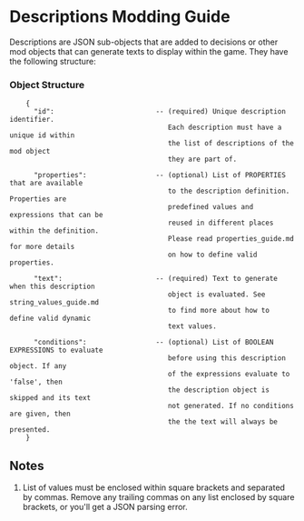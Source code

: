 # Descriptions Modding Guide

Descriptions are JSON sub-objects that are added to decisions or other mod objects
that can generate texts to display within the game. They have the following structure:

### Object Structure

```
    {
      "id":                         -- (required) Unique description identifier.
                                       Each description must have a unique id within
                                       the list of descriptions of the mod object
                                       they are part of.

      "properties":                 -- (optional) List of PROPERTIES that are available
                                       to the description definition. Properties are
                                       predefined values and expressions that can be
                                       reused in different places within the definition.
                                       Please read properties_guide.md for more details
                                       on how to define valid properties.

      "text":                       -- (required) Text to generate when this description
                                       object is evaluated. See string_values_guide.md
                                       to find more about how to define valid dynamic
                                       text values.

      "conditions":                 -- (optional) List of BOOLEAN EXPRESSIONS to evaluate
                                       before using this description object. If any
                                       of the expressions evaluate to 'false', then
                                       the description object is skipped and its text
                                       not generated. If no conditions are given, then
                                       the the text will always be presented.
    }
```

## Notes
1. List of values must be enclosed within square brackets and separated by commas.
   Remove any trailing commas on any list enclosed by square brackets, or you'll
   get a JSON parsing error.
